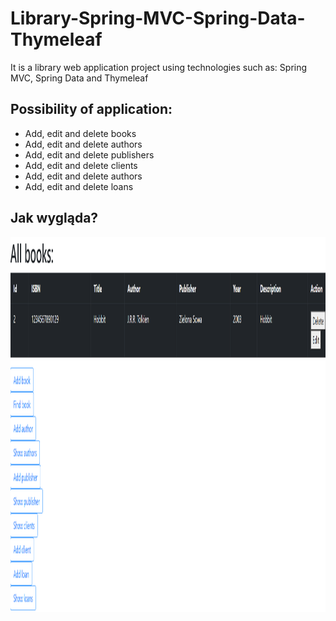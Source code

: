 # Library-Spring-MVC-Spring-Data-Thymeleaf
It is a library web application project using technologies such as: Spring MVC, Spring Data and Thymeleaf
## Possibility of application:
- Add, edit and delete books
- Add, edit and delete authors
- Add, edit and delete publishers
- Add, edit and delete clients
- Add, edit and delete authors
- Add, edit and delete loans
## Jak wygląda?
<img src="https://github.com/lukaszj9800/Library-Spring-MVC-Spring-Data-Thymeleaf/blob/main/sample.png" width="900" height= "600"/>

